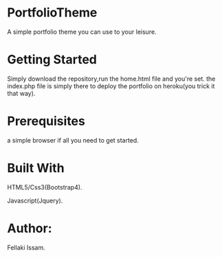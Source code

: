 # PortfolioTheme
A simple portfolio theme you can use to your leisure.

# Getting Started
Simply download the repository,run the home.html file and you're set.
the index.php file is simply there to deploy the portfolio on heroku(you trick it that way).
# Prerequisites
a simple browser if all you need to get started.
# Built With
HTML5/Css3(Bootstrap4).

Javascript(Jquery).
# Author:
Fellaki Issam.


